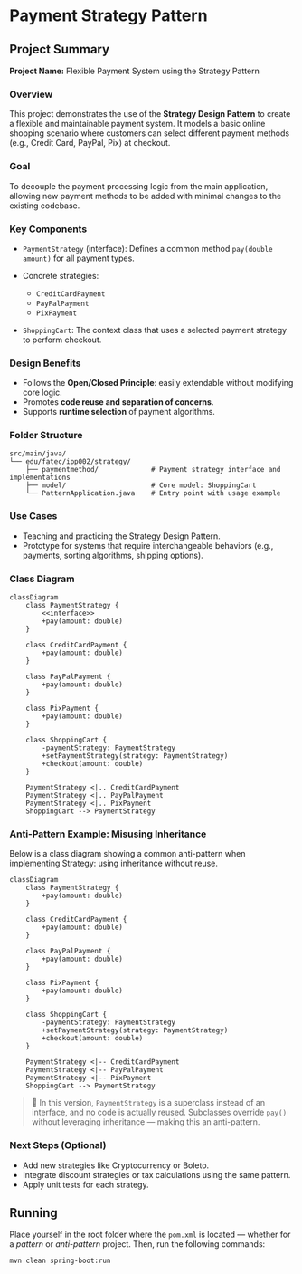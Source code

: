 # Payment Strategy Pattern

## Project Summary

**Project Name:** Flexible Payment System using the Strategy Pattern

### Overview

This project demonstrates the use of the **Strategy Design Pattern** to create a flexible and maintainable payment system. It models a basic online shopping scenario where customers can select different payment methods (e.g., Credit Card, PayPal, Pix) at checkout.

### Goal

To decouple the payment processing logic from the main application, allowing new payment methods to be added with minimal changes to the existing codebase.

### Key Components

* `PaymentStrategy` (interface): Defines a common method `pay(double amount)` for all payment types.
* Concrete strategies:

  * `CreditCardPayment`
  * `PayPalPayment`
  * `PixPayment`
* `ShoppingCart`: The context class that uses a selected payment strategy to perform checkout.

### Design Benefits

* Follows the **Open/Closed Principle**: easily extendable without modifying core logic.
* Promotes **code reuse and separation of concerns**.
* Supports **runtime selection** of payment algorithms.

### Folder Structure

```
src/main/java/
└── edu/fatec/ipp002/strategy/
    ├── paymentmethod/             # Payment strategy interface and implementations
    ├── model/                     # Core model: ShoppingCart
    └── PatternApplication.java    # Entry point with usage example
```

### Use Cases

* Teaching and practicing the Strategy Design Pattern.
* Prototype for systems that require interchangeable behaviors (e.g., payments, sorting algorithms, shipping options).

### Class Diagram

```mermaid
classDiagram
    class PaymentStrategy {
        <<interface>>
        +pay(amount: double)
    }

    class CreditCardPayment {
        +pay(amount: double)
    }

    class PayPalPayment {
        +pay(amount: double)
    }

    class PixPayment {
        +pay(amount: double)
    }

    class ShoppingCart {
        -paymentStrategy: PaymentStrategy
        +setPaymentStrategy(strategy: PaymentStrategy)
        +checkout(amount: double)
    }

    PaymentStrategy <|.. CreditCardPayment
    PaymentStrategy <|.. PayPalPayment
    PaymentStrategy <|.. PixPayment
    ShoppingCart --> PaymentStrategy
```

### Anti-Pattern Example: Misusing Inheritance

Below is a class diagram showing a common anti-pattern when implementing Strategy: using inheritance without reuse.

```mermaid
classDiagram
    class PaymentStrategy {
        +pay(amount: double)
    }

    class CreditCardPayment {
        +pay(amount: double)
    }

    class PayPalPayment {
        +pay(amount: double)
    }

    class PixPayment {
        +pay(amount: double)
    }

    class ShoppingCart {
        -paymentStrategy: PaymentStrategy
        +setPaymentStrategy(strategy: PaymentStrategy)
        +checkout(amount: double)
    }

    PaymentStrategy <|-- CreditCardPayment
    PaymentStrategy <|-- PayPalPayment
    PaymentStrategy <|-- PixPayment
    ShoppingCart --> PaymentStrategy
```

> 🚫 In this version, `PaymentStrategy` is a superclass instead of an interface, and no code is actually reused. Subclasses override `pay()` without leveraging inheritance — making this an anti-pattern.

### Next Steps (Optional)

* Add new strategies like Cryptocurrency or Boleto.
* Integrate discount strategies or tax calculations using the same pattern.
* Apply unit tests for each strategy.

## Running
Place yourself in the root folder where the `pom.xml` is located — whether for a *pattern* or *anti-pattern* project. Then, run the following commands:

```Bash
mvn clean spring-boot:run
```